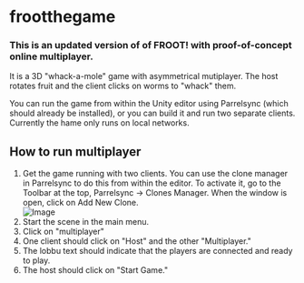 # frootthegame

### This is an updated version of of FROOT! with proof-of-concept online multiplayer.

It is a 3D "whack-a-mole" game with asymmetrical mutiplayer. The host rotates fruit and the client clicks on worms to "whack" them.  

You can run the game from within the Unity editor using Parrelsync (which should already be installed), or you can build it and run two separate clients.  
Currently the hame only runs on local networks.

## How to run multiplayer
1. Get the game running with two clients. You can use the clone manager in Parrelsync to do this from within the editor.
   To activate it, go to the Toolbar at the top, Parrelsync -> Clones Manager. When the window is open, click on Add New Clone.  
   ![Image](https://i.imgur.com/WwmaX8K.png)
3. Start the scene in the main menu.
4. Click on "multiplayer"
5. One client should click on "Host" and the other "Multiplayer."
6. The lobbu text should indicate that the players are connected and ready to play.
7. The host should click on "Start Game."
